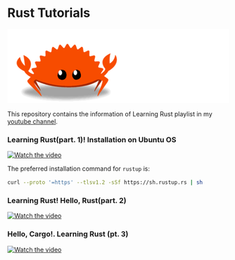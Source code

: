 # Rust Tutorials

![Alt text](ferris.gif)

This repository contains the information of Learning Rust playlist in my [youtube channel](https://www.youtube.com/channel/UCjGH-n0jtFDtaWAfC0LEE6w). 

### Learning Rust(part. 1)! Installation on Ubuntu OS

[![Watch the video](https://img.youtube.com/vi/8ZkGa2pPBgo/maxresdefault.jpg)](https://youtu.be/8ZkGa2pPBgo)

The preferred installation command for `rustup` is: 

```bash
curl --proto '=https' --tlsv1.2 -sSf https://sh.rustup.rs | sh
```

### Learning Rust! Hello, Rust(part. 2)

[![Watch the video](https://img.youtube.com/vi/9Aq9Vtwe3Sw/maxresdefault.jpg)](https://youtu.be/9Aq9Vtwe3Sw)

### Hello, Cargo!. Learning Rust (pt. 3)

[![Watch the video](https://img.youtube.com/vi/gjQr2UwYKrc/maxresdefault.jpg)](https://youtu.be/gjQr2UwYKrc)


